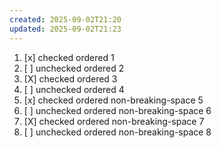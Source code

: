 ```yaml
---
created: 2025-09-02T21:20
updated: 2025-09-02T21:23
---
```

1. [x] checked ordered 1
2. [ ] unchecked ordered 2
3. [X] checked ordered 3
4. [ ] unchecked ordered 4
5. [x] checked ordered non-breaking-space 5
6. [ ] unchecked ordered non-breaking-space 6
7. [X] checked ordered non-breaking-space 7
8. [ ] unchecked ordered non-breaking-space 8
